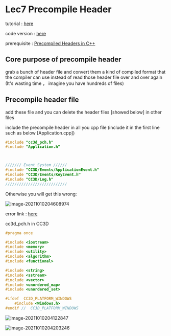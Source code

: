 # Lec7 Precompile Header

tutorial : [here](https://www.youtube.com/watch?v=UQ718BrbQ5E&list=PLlrATfBNZ98dC-V-N3m0Go4deliWHPFwT&index=11)

code version : [here](https://github.com/Graphic-researcher/Crosa-Conty-3D/tree/47c30b6d3536a4f128ad70958fbbde41f3ca3076/HTC/Project/Crosa-Conty-3D/Crosa-Conty-3D)

prerequisite : [Precompiled Headers in C++](https://www.youtube.com/watch?v=eSI4wctZUto)

## Core purpose of precompile header 

grab a bunch of header file and convert them a kind of compiled format that the compiler can use instead of read those header file over and over again (It's wasting time ， imagine you have hundreds of files)

## Precompile header file

add these file and you can delete the header files [showed below] in other files

include the precompile header in all you cpp file (include it in the first line such as below [Application.cpp]) 

```c++
#include "cc3d_pch.h"
#include "Application.h"



/////// Event System //////
#include "CC3D/Events/ApplicationEvent.h"
#include "CC3D/Events/KeyEvent.h"
#include "CC3D/Log.h"
///////////////////////////
```

Otherwise you will get this wrong:

![image-20211010204608974](https://i.loli.net/2021/10/10/8KBcHrDRTMPlQgL.png)

error link : [here](https://msdn.microsoft.com/query/dev16.query?appId=Dev16IDEF1&l=ZH-CN&k=k(C1010)&rd=true)

cc3d_pch.h in CC3D

```c++
#pragma once

#include <iostream>
#include <memory>
#include <utility>
#include <algorithm>
#include <functional>

#include <string>
#include <sstream>
#include <vector>
#include <unordered_map>
#include <unordered_set>

#ifdef  CC3D_PLATFORM_WINDOWS
	#include <Windows.h>
#endif //  CC3D_PLATFORM_WINDOWS
```

![image-20211010204122847](https://i.loli.net/2021/10/10/ekwVHImK617frc9.png)

![image-20211010204203246](https://i.loli.net/2021/10/10/EBYd52qegmn1Pw9.png)